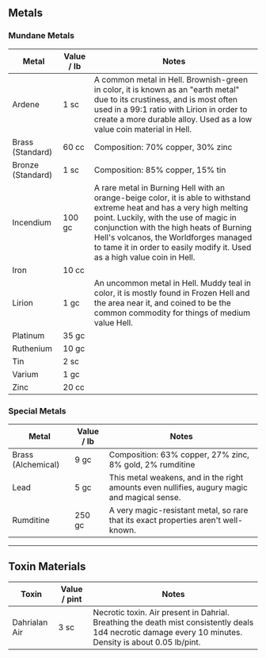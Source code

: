 ## Metals
 
### Mundane Metals
 
| **Metal**         | **Value / lb** | **Notes**                                                                                                                                                                                                                                                                                                                          |
| ----------------- | -------------- | ---------------------------------------------------------------------------------------------------------------------------------------------------------------------------------------------------------------------------------------------------------------------------------------------------------------------------------- |
| Ardene            | 1 sc           | A common metal in Hell. Brownish-green in color, it is known as an "earth metal" due to its crustiness, and is most often used in a 99:1 ratio with Lirion in order to create a more durable alloy. Used as a low value coin material in Hell.                                                                                     |
| Brass (Standard)  | 60 cc          | Composition: 70% copper, 30% zinc                                                                                                                                                                                                                                                                                                  |
| Bronze (Standard) | 1 sc           | Composition: 85% copper, 15% tin                                                                                                                                                                                                                                                                                                   |
| Incendium         | 100 gc         | A rare metal in Burning Hell with an orange-beige color, it is able to withstand extreme heat and has a very high melting point. Luckily, with the use of magic in conjunction with the high heats of Burning Hell's volcanos, the Worldforges managed to tame it in order to easily modify it. Used as a high value coin in Hell. |
| Iron              | 10 cc          |                                                                                                                                                                                                                                                                                                                                    |
| Lirion            | 1 gc           | An uncommon metal in Hell. Muddy teal in color, it is mostly found in Frozen Hell and the area near it, and coined to be the common commodity for things of medium value Hell.                                                                                                                                                     |
| Platinum          | 35 gc          |                                                                                                                                                                                                                                                                                                                                    |
| Ruthenium         | 10 gc          |                                                                                                                                                                                                                                                                                                                                    |
| Tin               | 2 sc           |                                                                                                                                                                                                                                                                                                                                    |
| Varium            | 1 gc           |                                                                                                                                                                                                                                                                                                                                    |
| Zinc              | 20 cc          |                                                                                                                                                                                                                                                                                                                                    |
### Special Metals
 
| **Metal**          | **Value / lb** | **Notes**                                                                                    |
| ------------------ | -------------- | -------------------------------------------------------------------------------------------- |
| Brass (Alchemical) | 9 gc           | Composition: 63% copper, 27% zinc, 8% gold, 2% rumditine                                     |
| Lead               | 5 gc           | This metal weakens, and in the right amounts even nullifies, augury magic and magical sense. |
| Rumditine          | 250 gc         | A very magic-resistant metal, so rare that its exact properties aren't well-known.           |
- - -
## Toxin Materials
 
| **Toxin**     | **Value / pint** | **Notes**                                                                                                                                                |
| ------------- | ---------------- | -------------------------------------------------------------------------------------------------------------------------------------------------------- |
| Dahrialan Air | 3 sc             | Necrotic toxin. Air present in Dahrial. Breathing the death mist consistently deals 1d4 necrotic damage every 10 minutes. Density is about 0.05 lb/pint. |